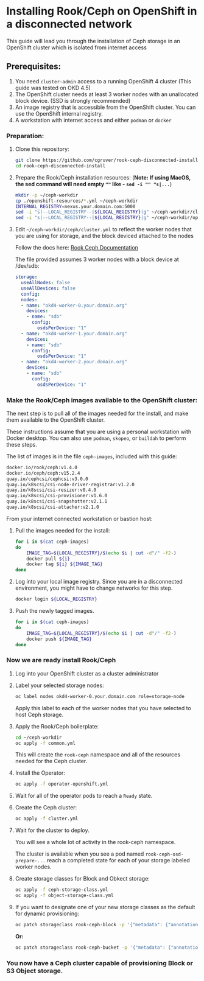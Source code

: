 # Installing Rook/Ceph on OpenShift in a disconnected network

This guide will lead you through the installation of Ceph storage in an OpenShift cluster which is isolated from internet access

## Prerequisites:

1. You need `cluster-admin` access to a running OpenShift 4 cluster (This guide was tested on OKD 4.5)
1. The OpenShift cluster needs at least 3 worker nodes with an unallocated block device.  (SSD is strongly recommended)
1. An image registry that is accessible from the OpenShift cluster.  You can use the OpenShift internal registry.
1. A workstation with internet access and either `podman` or `docker`

### Preparation:

1. Clone this repository:

    ```bash
    git clone https://github.com/cgruver/rook-ceph-disconnected-install.git
    cd rook-ceph-disconnected-install
    ```

1. Prepare the Rook/Ceph installation resources: (__Note: If using MacOS, the sed command will need empty `""` like - `sed -i "" "s|...`__)

    ```bash
    mkdir -p ~/ceph-workdir
    cp ./openshift-resources/*.yml ~/ceph-workdir
    INTERNAL_REGISTRY=nexus.your.domain.com:5000
    sed -i "s|--LOCAL_REGISTRY--|${LOCAL_REGISTRY}|g" ~/ceph-workdir/cluster.yml
    sed -i "s|--LOCAL_REGISTRY--|${LOCAL_REGISTRY}|g" ~/ceph-workdir/operator-openshift.yml

1. Edit `~/ceph-workdir/ceph/cluster.yml` to reflect the worker nodes that you are using for storage, and the block deviced attached to the nodes

    Follow the docs here: [Rook Ceph Documentation](https://rook.github.io/docs/rook/v1.4/ceph-cluster-crd.html)

    The file provided assumes 3 worker nodes with a block device at /dev/sdb:

    ```yaml
    storage:
      useAllNodes: false
      useAllDevices: false
      config:
      nodes:
      - name: "okd4-worker-0.your.domain.org"
        devices:
        - name: "sdb"
          config:
            osdsPerDevice: "1"
      - name: "okd4-worker-1.your.domain.org"
        devices:
        - name: "sdb"
          config:
            osdsPerDevice: "1"
      - name: "okd4-worker-2.your.domain.org"
        devices:
        - name: "sdb"
          config:
            osdsPerDevice: "1"
    ```

### Make the Rook/Ceph images available to the OpenShift cluster:

The next step is to pull all of the images needed for the install, and make them available to the OpenShift cluster.

These instructions assume that you are using a personal workstation with Docker desktop.  You can also use `podman`, `skopeo`, or `buildah` to perform these steps.

The list of images is in the file `ceph-images`, included with this guide:

```bash
docker.io/rook/ceph:v1.4.0
docker.io/ceph/ceph:v15.2.4
quay.io/cephcsi/cephcsi:v3.0.0
quay.io/k8scsi/csi-node-driver-registrar:v1.2.0
quay.io/k8scsi/csi-resizer:v0.4.0
quay.io/k8scsi/csi-provisioner:v1.6.0
quay.io/k8scsi/csi-snapshotter:v2.1.1
quay.io/k8scsi/csi-attacher:v2.1.0
```

From your internet connected workstation or bastion host:

1. Pull the images needed for the install:

    ```bash
    for i in $(cat ceph-images)
    do 
        IMAGE_TAG=${LOCAL_REGISTRY}/$(echo $i | cut -d"/" -f2-)
        docker pull ${i}
        docker tag ${i} ${IMAGE_TAG}
    done
    ```

1. Log into your local image registry.  Since you are in a disconnected environment, you might have to change networks for this step.

    ```bash
    docker login ${LOCAL_REGISTRY}
    ```

1. Push the newly tagged images.

    ```bash
    for i in $(cat ceph-images)
    do 
        IMAGE_TAG=${LOCAL_REGISTRY}/$(echo $i | cut -d"/" -f2-)
        docker push ${IMAGE_TAG}
    done
    ```

### Now we are ready install Rook/Ceph

1. Log into your OpenShift cluster as a cluster administrator
1. Label your selected storage nodes:

    ```bash
    oc label nodes okd4-worker-0.your.domain.com role=storage-node
    ```

    Apply this label to each of the worker nodes that you have selected to host Ceph storage.

1. Apply the Rook/Ceph boilerplate:

    ```bash
    cd ~/ceph-workdir
    oc apply -f common.yml
    ```

    This will create the `rook-ceph` namespace and all of the resources needed for the Ceph cluster.

1. Install the Operator:

    ```bash
    oc apply -f operator-openshift.yml
    ```

1. Wait for all of the operator pods to reach a `Ready` state.

1. Create the Ceph cluster:

    ```bash
    oc apply -f cluster.yml
    ```

1. Wait for the cluster to deploy.

    You will see a whole lot of activity in the rook-ceph namespace.

    The cluster is available when you see a pod named `rook-ceph-osd-prepare-...` reach a completed state for each of your storage labeled worker nodes.

1. Create storage classes for Block and Obkect storage:

    ```bash
    oc apply -f ceph-storage-class.yml
    oc apply -f object-storage-class.yml
    ```

1. If you want to designate one of your new storage classes as the default for dynamic provisioning:

    ```bash
    oc patch storageclass rook-ceph-block -p '{"metadata": {"annotations":{"storageclass.kubernetes.io/is-default-class":"false"}}}'
    ```

    __Or:__

    ```bash
    oc patch storageclass rook-ceph-bucket -p '{"metadata": {"annotations":{"storageclass.kubernetes.io/is-default-class":"false"}}}'
    ```

### You now have a Ceph cluster capable of provisioning Block or S3 Object storage.
